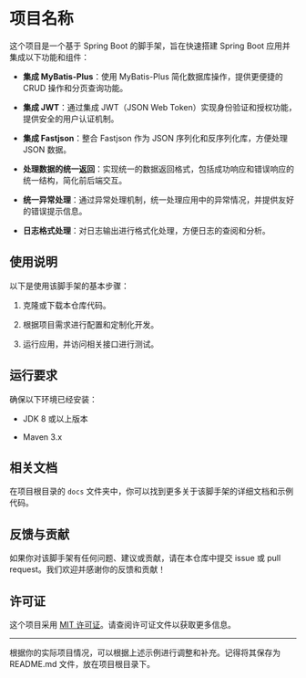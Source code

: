 # 项目名称

这个项目是一个基于 Spring Boot 的脚手架，旨在快速搭建 Spring Boot 应用并集成以下功能和组件：

- **集成 MyBatis-Plus**：使用 MyBatis-Plus 简化数据库操作，提供更便捷的 CRUD 操作和分页查询功能。

- **集成 JWT**：通过集成 JWT（JSON Web Token）实现身份验证和授权功能，提供安全的用户认证机制。

- **集成 Fastjson**：整合 Fastjson 作为 JSON 序列化和反序列化库，方便处理 JSON 数据。

- **处理数据的统一返回**：实现统一的数据返回格式，包括成功响应和错误响应的统一结构，简化前后端交互。

- **统一异常处理**：通过异常处理机制，统一处理应用中的异常情况，并提供友好的错误提示信息。

- **日志格式处理**：对日志输出进行格式化处理，方便日志的查阅和分析。

## 使用说明

以下是使用该脚手架的基本步骤：

1. 克隆或下载本仓库代码。

2. 根据项目需求进行配置和定制化开发。

3. 运行应用，并访问相关接口进行测试。

## 运行要求

确保以下环境已经安装：

- JDK 8 或以上版本

- Maven 3.x

## 相关文档

在项目根目录的 `docs` 文件夹中，你可以找到更多关于该脚手架的详细文档和示例代码。

## 反馈与贡献

如果你对该脚手架有任何问题、建议或贡献，请在本仓库中提交 issue 或 pull request。我们欢迎并感谢你的反馈和贡献！

## 许可证

这个项目采用 [MIT 许可证](LICENSE)。请查阅许可证文件以获取更多信息。

---
根据你的实际项目情况，可以根据上述示例进行调整和补充。记得将其保存为 README.md 文件，放在项目根目录下。
